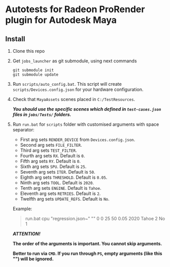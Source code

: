 # Autotests for Radeon ProRender plugin for Autodesk Maya

## Install
 1. Clone this repo
 2. Get `jobs_launcher` as git submodule, using next commands

    ```
    git submodule init
    git submodule update
    ```

 3. Run `scripts/auto_config.bat`. This script will create `scripts/Devices.config.json` for your hardware configuration.
 4. Check that `MayaAssets` scenes placed in `C:/TestResources`.
 
    ***You should use the specific scenes which defined in `test-cases.json` files in `jobs/Tests/` folders.***


 5. Run `run.bat` for `scripts` folder with customised arguments with space separator:

    * First arg sets `RENDER_DEVICE` from `Devices.config.json`.
    * Second arg sets `FILE_FILTER`.
    * Third arg sets `TEST_FILTER`.
    * Fourth arg sets `RX`. Default is `0`.
    * Fifth arg sets `RY`. Default is `0`.
    * Sixth arg sets `SPU`. Default is `25`.
    * Seventh arg sets `ITER`. Default is `50`.
    * Eighth arg sets `THRESHOLD`. Default is `0.05`.
    * Ninth arg sets `TOOL`. Default is `2020`.
    * Tenth arg sets `ENGINE`. Default is `Tahoe`.
    * Eleventh arg sets `RETRIES`. Default is `2`.
    * Twelfth arg sets `UPDATE_REFS`. Default is `No`.

    Example:
    > run.bat cpu "regression.json~" "" 0 0 25 50 0.05 2020 Tahoe 2 No 1

    ***ATTENTION!***

    **The order of the arguments is important. You cannot skip arguments.**

    **Better to run via `CMD`. If you run through `PS`, empty arguments (like this "") will be ignored.**